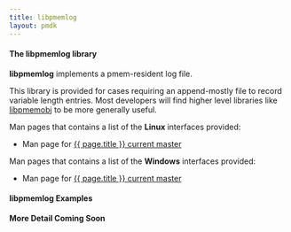 ```yaml
---
title: libpmemlog
layout: pmdk
---
```


#### The libpmemlog library

**libpmemlog** implements a pmem-resident log file.

This library is provided for cases requiring an append-mostly
file to record variable length entries.  Most
developers will find higher level libraries like
[libpmemobj](../libpmemobj) to be more generally useful.

Man pages that contains a list of the **Linux** interfaces provided:

* Man page for <a href="../manpages/linux/master/libpmemlog/{{ page.title }}.7.html">{{ page.title }} current master</a>


Man pages that contains a list of the **Windows** interfaces provided:

* Man page for <a href="../manpages/windows/master/libpmemlog/{{ page.title }}.7.html">{{ page.title }} current master</a>

#### libpmemlog Examples

**More Detail Coming Soon**

<code data-gist-id='andyrudoff/9f0aee99c7b046fdb974' data-gist-file='manpage.c' data-gist-line='37-98' data-gist-highlight-line='43' data-gist-hide-footer='true'></code>
